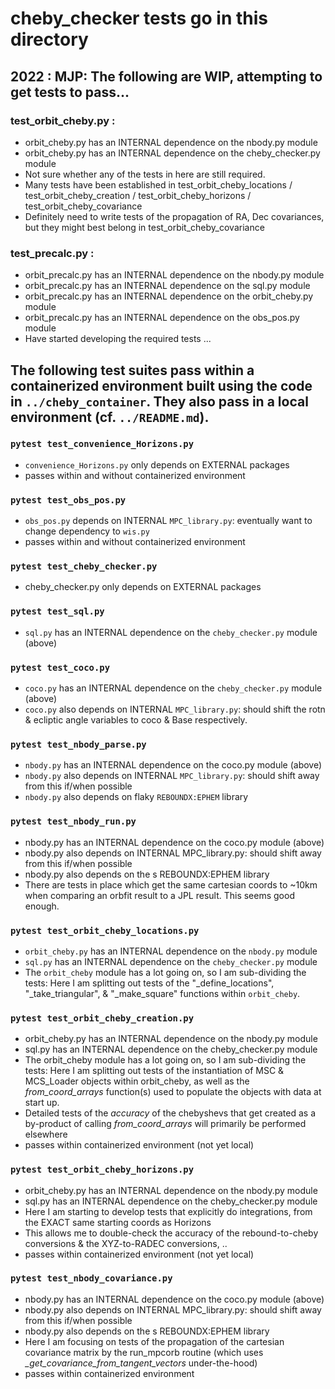 # cheby_checker tests go in this directory

[//]: # (TODO: Use Pytest skip/skipf decorators to skip WIP Tests. Mostly done here. https://docs.pytest.org/en/latest/how-to/skipping.html#skipping-test-functions)
[//]: # (TODO: 5 tests failing.)
[//]: # (    The first three are from reboundx and may be fixable via https://github.com/dtamayo/reboundx/issues/26)
[//]: # (    The latter two are from mpcpp being unavailable. cf. Dockerfile:59)

## 2022 : MJP: The following are WIP, attempting to get tests to pass...

### test_orbit_cheby.py :
- orbit_cheby.py has an INTERNAL dependence on the nbody.py module
- orbit_cheby.py has an INTERNAL dependence on the cheby_checker.py module 
- Not sure whether any of the tests in here are still required. 
- Many tests have been established in test_orbit_cheby_locations / test_orbit_cheby_creation / test_orbit_cheby_horizons / test_orbit_cheby_covariance
- Definitely need to write tests of the propagation of RA, Dec covariances, but they might best belong in test_orbit_cheby_covariance

### test_precalc.py :
- orbit_precalc.py has an INTERNAL dependence on the nbody.py module
- orbit_precalc.py has an INTERNAL dependence on the sql.py module 
- orbit_precalc.py has an INTERNAL dependence on the orbit_cheby.py module 
- orbit_precalc.py has an INTERNAL dependence on the obs_pos.py module 
- Have started developing the required tests ... 

## The following test suites pass within a containerized environment built using the code in `../cheby_container`. They also pass in a local environment (cf. `../README.md`).

### `pytest test_convenience_Horizons.py`
 - `convenience_Horizons.py` only depends on EXTERNAL packages
 - passes within and without containerized environment 

[//]: # (TODO: Make note of test_convenience_functions.py, .._data_classes, _ephem, ..malloc_reboundx, nbody_NbodySim, nbody_ParseElements, orbit_cheby, sifter_*, _sockets, tmp.py. Or just a general note on them?)

### `pytest test_obs_pos.py`
 - `obs_pos.py` depends on INTERNAL `MPC_library.py`: eventually want to change dependency to `wis.py`
 - passes within and without containerized environment
   
[//]: # (TODO: no wis.py in repo)

### `pytest test_cheby_checker.py`
 - cheby_checker.py only depends on EXTERNAL packages

[//]: # (TODO: Run this suite first.)

### `pytest test_sql.py`
- `sql.py` has an INTERNAL dependence on the `cheby_checker.py` module (above)

### `pytest test_coco.py`
- `coco.py` has an INTERNAL dependence on the `cheby_checker.py` module (above)
- `coco.py` also depends on INTERNAL `MPC_library.py`: should shift the rotn & ecliptic angle variables to coco & Base respectively.

### `pytest test_nbody_parse.py`
- `nbody.py` has an INTERNAL dependence on the coco.py module (above)
- `nbody.py` also depends on INTERNAL `MPC_library.py`: should shift away from this if/when possible
- `nbody.py` also depends on flaky `REBOUNDX:EPHEM` library

### `pytest test_nbody_run.py`
- nbody.py has an INTERNAL dependence on the coco.py module (above)
- nbody.py also depends on INTERNAL MPC_library.py: should shift away from this if/when possible
- nbody.py also depends on the s REBOUNDX:EPHEM library
- There are tests in place which get the same cartesian coords to ~10km when comparing an orbfit result to a JPL result. This seems good enough.

[//]: # (TODO: test_run_mpcorb_A is not currently passing.)

### `pytest test_orbit_cheby_locations.py`
- `orbit_cheby.py` has an INTERNAL dependence on the `nbody.py` module
- `sql.py` has an INTERNAL dependence on the `cheby_checker.py` module 
- The `orbit_cheby` module has a lot going on, so I am sub-dividing the tests: Here I am splitting out tests of the "_define_locations", "_take_triangular", & "_make_square" functions within `orbit_cheby`. 

### `pytest test_orbit_cheby_creation.py`
- orbit_cheby.py has an INTERNAL dependence on the nbody.py module
- sql.py has an INTERNAL dependence on the cheby_checker.py module 
- The orbit_cheby module has a lot going on, so I am sub-dividing the tests: Here I am splitting out tests of the instantiation of MSC & MCS_Loader objects within orbit_cheby, as well as the *from_coord_arrays* function(s) used to populate the objects with data at start up.
- Detailed tests of the *accuracy* of the chebyshevs that get created as a by-product of calling *from_coord_arrays* will primarily be performed elsewhere
- passes within containerized environment (not yet local)

[//]: # (TODO: 4 tests failing.. cf. TODOs in orbit_cheby.py. Likewise with test_orbit_cheby_horizons.py. These are passing on the container now.)

### `pytest test_orbit_cheby_horizons.py`
- orbit_cheby.py has an INTERNAL dependence on the nbody.py module
- sql.py has an INTERNAL dependence on the cheby_checker.py module 
- Here I am starting to develop tests that explicitly do integrations, from the EXACT same starting coords as Horizons
- This allows me to double-check the accuracy of the rebound-to-cheby conversions & the XYZ-to-RADEC conversions, ..
- passes within containerized environment (not yet local)

### `pytest test_nbody_covariance.py`
- nbody.py has an INTERNAL dependence on the coco.py module (above)
- nbody.py also depends on INTERNAL MPC_library.py: should shift away from this if/when possible
- nbody.py also depends on the s REBOUNDX:EPHEM library
- Here I am focusing on tests of the propagation of the cartesian covariance matrix by the run_mpcorb routine (which uses *_get_covariance_from_tangent_vectors* under-the-hood)
- passes within containerized environment
